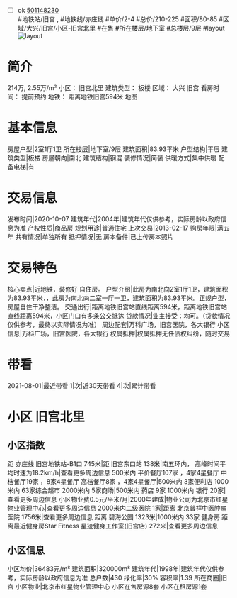 - [ ] ok [501148230](https://bj.5i5j.com/ershoufang/501148230.html)  
 #地铁站/旧宫 ,  #地铁线/亦庄线
#单价/2-4 #总价/210-225 #面积/80-85   #区域/大兴/旧宫/小区-旧宫北里 #在售 #所在楼层/地下室 #总楼层/9层 #layout 
![layout](http://image2a.5i5j.com/bdir/layout/f4b46e2525ed47b89e6f5ae10c54011c.jpg_P5.jpg) 
# 简介 
 214万,  2.55万/m² 
小区： 旧宫北里
建筑类型： 板楼
区域： 大兴 旧宫
看房时间： 提前预约
地铁： 距离地铁旧宫594米 地图
# 基本信息 
 房屋户型|2室1厅1卫
所在楼层|地下室/9层
建筑面积|83.93平米
户型结构|平层
建筑类型|板楼
房屋朝向|南北
建筑结构|钢混
装修情况|简装
供暖方式|集中供暖
配备电梯|有
# 交易信息 
 发布时间|2020-10-07
建筑年代|2004年|建筑年代仅供参考，实际房龄以政府信息为准
产权性质|商品房
规划用途|普通住宅
上次交易|2013-02-17
购房年限|满五年
共有情况|单独所有
抵押情况|无
房本备件|已上传房本照片
# 交易特色 
 核心卖点|近地铁，装修好 自住房。
户型介绍|此房为南北向2室1厅1卫，建筑面积为83.93平米，，此房为南北向二室一厅一卫，建筑面积为83.93平米。正规户型，房屋自住干净整洁。
交通出行|距离地铁旧宫站直线距离594米，距离地铁旧宫站直线距离594米，小区门口有多条公交抵达
贷款情况|业主接受：均可。（贷款情况仅供参考，最终以实际情况为准）
周边配套|万科广场，旧宫医院，各大银行
小区信息|万科广场，旧宫医院，各大银行
权属抵押|权属抵押无任债权纠纷，随时交易
# 带看 
 2021-08-01|最近带看	 1|次|近30天带看	 4|次|累计带看
# 小区 旧宫北里
## 小区指数 
 距 亦庄线 旧宫地铁站-B1口 745米|距 旧宫东口站 138米|南五环内， 高峰时间平均时速为18.2km/h|查看更多周边信息
500米内 平价餐厅107家 ，4家4星餐厅
中档餐厅19家 ，8家4星餐厅
高档餐厅8家 ，4家4星餐厅|500米内 3家便利店
1000米内 63家综合超市
2000米内 5家商场|500米内 药店 9家
1000米内 银行 20家|查看更多周边信息
小区物业费0.5元/平米/月|2000年建成|物业公司为北京市红星物业管理中心|查看更多周边信息
2000米内二级医院 1家|距离 北京普祥中医肿瘤医院  1756米|查看更多周边信息
距离 碧海公园 1323米|1000米内 33家 健身房
距离最近健身房Star Fitness 星迹健身工作室(旧宫店) 272米|查看更多周边信息
## 小区信息 
 小区均价|36483元/m²
建筑面积|320000m²
建筑年代|1998年|建筑年代仅供参考，实际房龄以政府信息为准
总户数|430
绿化率|30%
容积率|1.39
所在商圈|旧宫
小区物业|北京市红星物业管理中心
小区在售房源8套
小区在租房源1套
